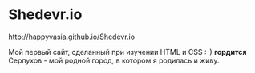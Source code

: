 # Shedevr.io
http://happyvasia.github.io/Shedevr.io

Мой первый сайт, сделанный при изучении HTML и CSS :-) **гордится**
Серпухов - мой родной город, в котором я родилась и живу. 
